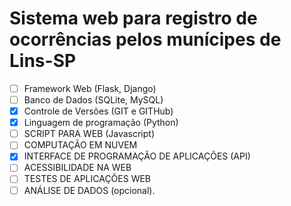 # Sistema web para registro de ocorrências pelos munícipes de Lins-SP
 - [ ] Framework Web (Flask, Django)
 - [ ] Banco de Dados (SQLite, MySQL)
 - [x] Controle de Versões (GIT e GITHub)
 - [x] Linguagem de programação (Python)
 - [ ] SCRIPT PARA WEB (Javascript)
 - [ ] COMPUTAÇÃO EM NUVEM
 - [x] INTERFACE DE PROGRAMAÇÃO DE APLICAÇÕES (API)
 - [ ] ACESSIBILIDADE NA WEB
 - [ ] TESTES DE APLICAÇÕES WEB
 - [ ] ANÁLISE DE DADOS (opcional).
